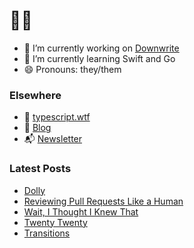 # 🧑‍💻

- 🔭 I’m currently working on [Downwrite](https://github.com/charliewilco/downwrite)
- 🌱 I’m currently learning Swift and Go
- 😄 Pronouns: they/them

### Elsewhere

- 🤖 [typescript.wtf](https://typescript.wtf/)
- 📝 [Blog](https://charliewil.co/)
- 📬 [Newsletter](https://buttondown.email/charliewilco/)


### Latest Posts

<!--START_SECTION:feed-->
* [Dolly](https:&#x2F;&#x2F;charliewil.co&#x2F;jottings&#x2F;dolly&#x2F;)
* [Reviewing Pull Requests Like a Human](https:&#x2F;&#x2F;charliewil.co&#x2F;writing&#x2F;pull-requests)
* [Wait, I Thought I Knew That](https:&#x2F;&#x2F;charliewil.co&#x2F;writing&#x2F;wait-i-thought-i-knew-that)
* [Twenty Twenty](https:&#x2F;&#x2F;charliewil.co&#x2F;writing&#x2F;twenty-twenty)
* [Transitions](https:&#x2F;&#x2F;charliewil.co&#x2F;writing&#x2F;transitions)
<!--END_SECTION:feed-->
